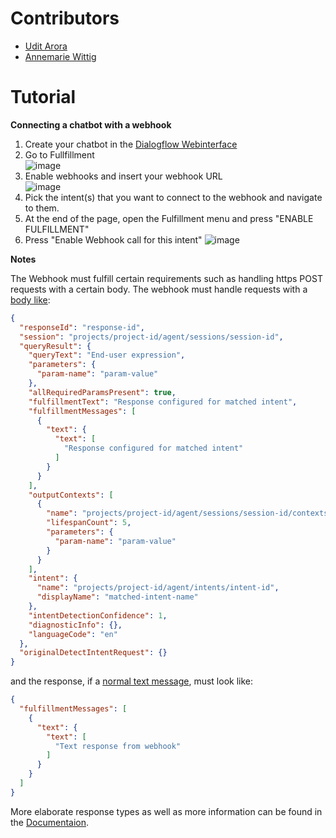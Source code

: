 # Contributors
* [Udit Arora](https://github.com/UditArora2000)
* [Annemarie Wittig](https://github.com/AnnemarieWittig)

# Tutorial
**Connecting a chatbot with a webhook**

 1. Create your chatbot in the [Dialogflow Webinterface](https://dialogflow.cloud.google.com/#/login)
 2. Go to Fullfillment  
    ![image](https://user-images.githubusercontent.com/59013332/185667430-8f07bb65-aa58-4359-b82b-0730b7888461.png)
 3. Enable webhooks and insert your webhook URL  
    ![image](https://user-images.githubusercontent.com/59013332/185667711-8468d1ca-6679-4120-a9cc-8be667b4f787.png)
 4. Pick the intent(s) that you want to connect to the webhook and navigate to them.
 5. At the end of the page, open the Fulfillment menu and press "ENABLE FULFILLMENT"
 6. Press "Enable Webhook call for this intent"
    ![image](https://user-images.githubusercontent.com/59013332/185671368-7768e3da-68bc-4039-9a8d-5b3e594456cd.png)
    
 **Notes**
    
The Webhook must fulfill certain requirements such as handling https POST requests with a certain body.
The webhook must handle requests with a [body like](https://cloud.google.com/dialogflow/es/docs/fulfillment-webhook#webhook_request):
```json
{
  "responseId": "response-id",
  "session": "projects/project-id/agent/sessions/session-id",
  "queryResult": {
    "queryText": "End-user expression",
    "parameters": {
      "param-name": "param-value"
    },
    "allRequiredParamsPresent": true,
    "fulfillmentText": "Response configured for matched intent",
    "fulfillmentMessages": [
      {
        "text": {
          "text": [
            "Response configured for matched intent"
          ]
        }
      }
    ],
    "outputContexts": [
      {
        "name": "projects/project-id/agent/sessions/session-id/contexts/context-name",
        "lifespanCount": 5,
        "parameters": {
          "param-name": "param-value"
        }
      }
    ],
    "intent": {
      "name": "projects/project-id/agent/intents/intent-id",
      "displayName": "matched-intent-name"
    },
    "intentDetectionConfidence": 1,
    "diagnosticInfo": {},
    "languageCode": "en"
  },
  "originalDetectIntentRequest": {}
}
```

and the response, if a [normal text message](https://cloud.google.com/dialogflow/es/docs/fulfillment-webhook#text_response), must look like:
```json
{
  "fulfillmentMessages": [
    {
      "text": {
        "text": [
          "Text response from webhook"
        ]
      }
    }
  ]
}
```

More elaborate response types as well as more information can be found in the [Documentaion](https://cloud.google.com/dialogflow/es/docs/fulfillment-webhook).
